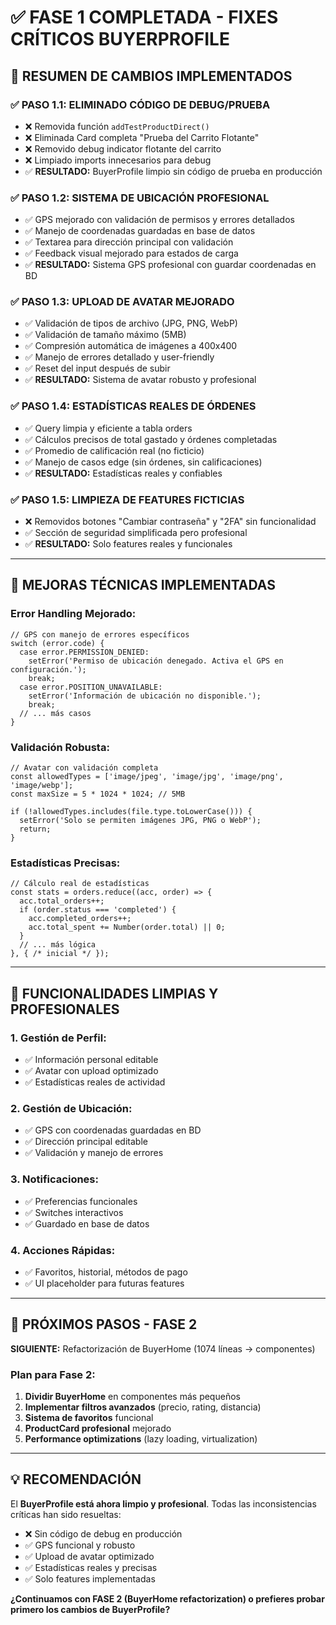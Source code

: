 # ✅ FASE 1 COMPLETADA - FIXES CRÍTICOS BUYERPROFILE

## 🎯 **RESUMEN DE CAMBIOS IMPLEMENTADOS**

### **✅ PASO 1.1: ELIMINADO CÓDIGO DE DEBUG/PRUEBA**
- ❌ Removida función `addTestProductDirect()` 
- ❌ Eliminada Card completa "Prueba del Carrito Flotante"
- ❌ Removido debug indicator flotante del carrito
- ❌ Limpiado imports innecesarios para debug
- ✅ **RESULTADO:** BuyerProfile limpio sin código de prueba en producción

### **✅ PASO 1.2: SISTEMA DE UBICACIÓN PROFESIONAL**
- ✅ GPS mejorado con validación de permisos y errores detallados
- ✅ Manejo de coordenadas guardadas en base de datos
- ✅ Textarea para dirección principal con validación
- ✅ Feedback visual mejorado para estados de carga
- ✅ **RESULTADO:** Sistema GPS profesional con guardar coordenadas en BD

### **✅ PASO 1.3: UPLOAD DE AVATAR MEJORADO**
- ✅ Validación de tipos de archivo (JPG, PNG, WebP)
- ✅ Validación de tamaño máximo (5MB)
- ✅ Compresión automática de imágenes a 400x400
- ✅ Manejo de errores detallado y user-friendly
- ✅ Reset del input después de subir
- ✅ **RESULTADO:** Sistema de avatar robusto y profesional

### **✅ PASO 1.4: ESTADÍSTICAS REALES DE ÓRDENES**
- ✅ Query limpia y eficiente a tabla orders
- ✅ Cálculos precisos de total gastado y órdenes completadas
- ✅ Promedio de calificación real (no ficticio)
- ✅ Manejo de casos edge (sin órdenes, sin calificaciones)
- ✅ **RESULTADO:** Estadísticas reales y confiables

### **✅ PASO 1.5: LIMPIEZA DE FEATURES FICTICIAS**
- ❌ Removidos botones "Cambiar contraseña" y "2FA" sin funcionalidad
- ✅ Sección de seguridad simplificada pero profesional
- ✅ **RESULTADO:** Solo features reales y funcionales

---

## 🚀 **MEJORAS TÉCNICAS IMPLEMENTADAS**

### **Error Handling Mejorado:**
```tsx
// GPS con manejo de errores específicos
switch (error.code) {
  case error.PERMISSION_DENIED:
    setError('Permiso de ubicación denegado. Activa el GPS en configuración.');
    break;
  case error.POSITION_UNAVAILABLE:
    setError('Información de ubicación no disponible.');
    break;
  // ... más casos
}
```

### **Validación Robusta:**
```tsx
// Avatar con validación completa
const allowedTypes = ['image/jpeg', 'image/jpg', 'image/png', 'image/webp'];
const maxSize = 5 * 1024 * 1024; // 5MB

if (!allowedTypes.includes(file.type.toLowerCase())) {
  setError('Solo se permiten imágenes JPG, PNG o WebP');
  return;
}
```

### **Estadísticas Precisas:**
```tsx
// Cálculo real de estadísticas
const stats = orders.reduce((acc, order) => {
  acc.total_orders++;
  if (order.status === 'completed') {
    acc.completed_orders++;
    acc.total_spent += Number(order.total) || 0;
  }
  // ... más lógica
}, { /* inicial */ });
```

---

## 📱 **FUNCIONALIDADES LIMPIAS Y PROFESIONALES**

### **1. Gestión de Perfil:**
- ✅ Información personal editable
- ✅ Avatar con upload optimizado
- ✅ Estadísticas reales de actividad

### **2. Gestión de Ubicación:**
- ✅ GPS con coordenadas guardadas en BD
- ✅ Dirección principal editable
- ✅ Validación y manejo de errores

### **3. Notificaciones:**
- ✅ Preferencias funcionales
- ✅ Switches interactivos
- ✅ Guardado en base de datos

### **4. Acciones Rápidas:**
- ✅ Favoritos, historial, métodos de pago
- ✅ UI placeholder para futuras features

---

## 🎯 **PRÓXIMOS PASOS - FASE 2**

**SIGUIENTE:** Refactorización de BuyerHome (1074 líneas → componentes)

### **Plan para Fase 2:**
1. **Dividir BuyerHome** en componentes más pequeños
2. **Implementar filtros avanzados** (precio, rating, distancia) 
3. **Sistema de favoritos** funcional
4. **ProductCard profesional** mejorado
5. **Performance optimizations** (lazy loading, virtualization)

---

## 💡 **RECOMENDACIÓN**

El **BuyerProfile está ahora limpio y profesional**. Todas las inconsistencias críticas han sido resueltas:

- ❌ Sin código de debug en producción
- ✅ GPS funcional y robusto  
- ✅ Upload de avatar optimizado
- ✅ Estadísticas reales y precisas
- ✅ Solo features implementadas

**¿Continuamos con FASE 2 (BuyerHome refactorization) o prefieres probar primero los cambios de BuyerProfile?**
